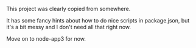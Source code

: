 This project was clearly copied from somewhere.

It has some fancy hints about how to do nice scripts in package.json, but it's a bit messy and I don't need all that right now.

Move on to node-app3 for now.

